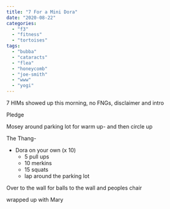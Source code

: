 ```yaml
---
title: "7 For a Mini Dora"
date: "2020-08-22"
categories: 
  - "f3"
  - "fitness"
  - "tortoises"
tags: 
  - "bubba"
  - "cataracts"
  - "flea"
  - "honeycomb"
  - "joe-smith"
  - "www"
  - "yogi"
---
```


7 HIMs showed up this morning, no FNGs, disclaimer and intro

Pledge

Mosey around parking lot for warm up- and then circle up

The Thang-

- Dora on your own (x 10)
    - 5 pull ups
    - 10 merkins
    - 15 squats
    - lap around the parking lot

Over to the wall for balls to the wall and peoples chair

wrapped up with Mary
